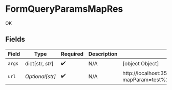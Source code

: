 # FormQueryParamsMapRes

OK


## Fields

| Field                                                                                                      | Type                                                                                                       | Required                                                                                                   | Description                                                                                                | Example                                                                                                    |
| ---------------------------------------------------------------------------------------------------------- | ---------------------------------------------------------------------------------------------------------- | ---------------------------------------------------------------------------------------------------------- | ---------------------------------------------------------------------------------------------------------- | ---------------------------------------------------------------------------------------------------------- |
| `args`                                                                                                     | dict[str, *str*]                                                                                           | :heavy_check_mark:                                                                                         | N/A                                                                                                        | [object Object]                                                                                            |
| `url`                                                                                                      | *Optional[str]*                                                                                            | :heavy_check_mark:                                                                                         | N/A                                                                                                        | http://localhost:35123/anything/queryParams/form/map?mapParam=test%2Cvalue%2Ctest2%2Cvalue2&test=1&test2=2 |